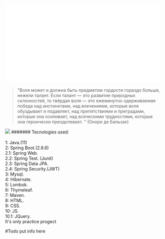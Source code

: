 <div align="center">
    <img src="example.svg" alt="css-in-readme">
</div>

>"Воля может и должна быть предметом гордости гораздо больше, нежели талант.
>Если талант — это развитие природных склонностей, 
>то твёрдая воля — это ежеминутно одерживаемая победа над инстинктами,
>над влечениями, которые воля обуздывает и подавляет, над препятствиями
>и преградами, которые она осиливает, над всяческими трудностями,
>которые она героически преодолевает. " (Оноре де Бальзак)

<img src="https://i.ytimg.com/vi/siQxhzOksWU/maxresdefault.jpg"></img>
####### Tecnologies used: 
<br>
<br>
1: Java.(11)
<br>
2: Spring Boot.(2.6.6)
<br>
2.1: Spring Web.
<br>
2.2: Spring Test. (Junit)
<br>
2.3: Spring Data JPA.
<br>
2.4: Spring Security.(JWT)
<br>
3: Mysql.
<br>
4: Hibernate.
<br>
5: Lombok.
<br>
6: Thymeleaf.
<br>
7: Maven.
<br>
8: HTML.
<br>
9: CSS.
<br>
10: JS.
<br>
10.1: JQuery.
<br>
It's only practice progect

#Todo put info here
